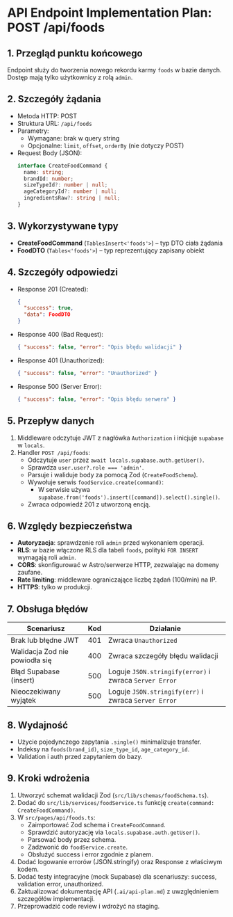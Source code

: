 # API Endpoint Implementation Plan: POST /api/foods

## 1. Przegląd punktu końcowego
Endpoint służy do tworzenia nowego rekordu karmy `foods` w bazie danych. Dostęp mają tylko użytkownicy z rolą `admin`.

## 2. Szczegóły żądania
- Metoda HTTP: POST
- Struktura URL: `/api/foods`
- Parametry:
  - Wymagane: brak w query string
  - Opcjonalne: `limit`, `offset`, `orderBy` (nie dotyczy POST)
- Request Body (JSON):
  ```ts
  interface CreateFoodCommand {
    name: string;
    brandId: number;
    sizeTypeId?: number | null;
    ageCategoryId?: number | null;
    ingredientsRaw?: string | null;
  }
  ```

## 3. Wykorzystywane typy
- **CreateFoodCommand** (`TablesInsert<'foods'>`) – typ DTO ciała żądania
- **FoodDTO** (`Tables<'foods'>`) – typ reprezentujący zapisany obiekt

## 4. Szczegóły odpowiedzi
- Response 201 (Created):
  ```json
  {
    "success": true,
    "data": FoodDTO
  }
  ```
- Response 400 (Bad Request):
  ```json
  { "success": false, "error": "Opis błędu walidacji" }
  ```
- Response 401 (Unauthorized):
  ```json
  { "success": false, "error": "Unauthorized" }
  ```
- Response 500 (Server Error):
  ```json
  { "success": false, "error": "Opis błędu serwera" }
  ```

## 5. Przepływ danych
1. Middleware odczytuje JWT z nagłówka `Authorization` i inicjuje `supabase` w `locals`.
2. Handler `POST /api/foods`:
   - Odczytuje `user` przez `await locals.supabase.auth.getUser()`.
   - Sprawdza `user.user?.role === 'admin'`.
   - Parsuje i waliduje body za pomocą Zod (`CreateFoodSchema`).
   - Wywołuje serwis `foodService.create(command)`:
     - W serwisie używa `supabase.from('foods').insert([command]).select().single()`.
   - Zwraca odpowiedź 201 z utworzoną encją.

## 6. Względy bezpieczeństwa
- **Autoryzacja**: sprawdzenie roli `admin` przed wykonaniem operacji.
- **RLS**: w bazie włączone RLS dla tabeli `foods`, polityki `FOR INSERT` wymagają roli `admin`.
- **CORS**: skonfigurować w Astro/serwerze HTTP, zezwalając na domeny zaufane.
- **Rate limiting**: middleware ograniczające liczbę żądań (100/min) na IP.
- **HTTPS**: tylko w produkcji.

## 7. Obsługa błędów
| Scenariusz                     | Kod  | Działanie                                                                         |
|--------------------------------|------|------------------------------------------------------------------------------------|
| Brak lub błędne JWT            | 401  | Zwraca `Unauthorized`                                                              |
| Walidacja Zod nie powiodła się | 400  | Zwraca szczegóły błędu walidacji                                                  |
| Błąd Supabase (insert)         | 500  | Loguje `JSON.stringify(error)` i zwraca `Server Error`                             |
| Nieoczekiwany wyjątek          | 500  | Loguje `JSON.stringify(err)` i zwraca `Server Error`                               |

## 8. Wydajność
- Użycie pojedynczego zapytania `.single()` minimalizuje transfer.
- Indeksy na `foods(brand_id)`, `size_type_id`, `age_category_id`.
- Validation i auth przed zapytaniem do bazy.

## 9. Kroki wdrożenia
1. Utworzyć schemat walidacji Zod (`src/lib/schemas/foodSchema.ts`).
2. Dodać do `src/lib/services/foodService.ts` funkcję `create(command: CreateFoodCommand)`.
3. W `src/pages/api/foods.ts`:
   - Zaimportować Zod schema i `CreateFoodCommand`.
   - Sprawdzić autoryzację via `locals.supabase.auth.getUser()`.
   - Parsować body przez schema.
   - Zadzwonić do `foodService.create`.
   - Obsłużyć success i error zgodnie z planem.
4. Dodać logowanie errorów (JSON.stringify) oraz Response z właściwym kodem.
5. Dodać testy integracyjne (mock Supabase) dla scenariuszy: success, validation error, unauthorized.
6. Zaktualizować dokumentację API (`.ai/api-plan.md`) z uwzględnieniem szczegółów implementacji.
7. Przeprowadzić code review i wdrożyć na staging.
